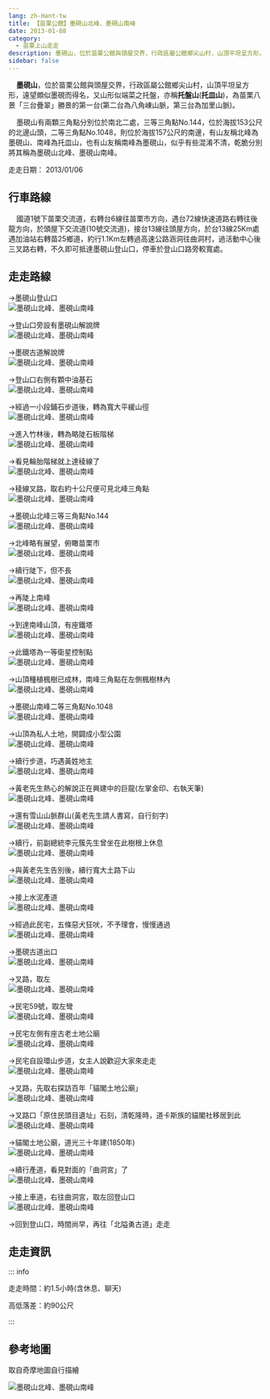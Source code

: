 ```yaml
---
lang: zh-Hant-tw
title: 【苗栗公館】墨硯山北峰、墨硯山南峰
date: 2013-01-08
category: 
  - 苗栗上山走走
description: 墨硯山，位於苗栗公館與頭屋交界，行政區屬公館鄉尖山村，山頂平坦呈方形，遠望頗似墨硯而得名，又山形似端菜之托盤，亦稱托盤山(托皿山)，為苗栗八景「三台疊翠」勝景的第一台(第二台為八角崠山脈，第三台為加里山脈)。
sidebar: false
---
```


    **墨硯山**，位於苗栗公館與頭屋交界，行政區屬公館鄉尖山村，山頂平坦呈方形，遠望頗似墨硯而得名，又山形似端菜之托盤，亦稱**托盤山**(**托皿山**)，為苗栗八景「三台疊翠」勝景的第一台(第二台為八角崠山脈，第三台為加里山脈)。  

    墨硯山有兩顆三角點分別位於南北二處，三等三角點No.144，位於海拔153公尺的北邊山頭，二等三角點No.1048，則位於海拔157公尺的南邊，有山友稱北峰為墨硯山、南峰為托皿山，也有山友稱南峰為墨硯山，似乎有些混淆不清，乾脆分別將其稱為墨硯山北峰、墨硯山南峰。

<!-- more -->

走走日期： 2013/01/06

## 行車路線  
    國道1號下苗栗交流道，右轉台6線往苗栗市方向，遇台72線快速道路右轉往後龍方向，於頭屋下交流道(10號交流道)，接台13線往頭屋方向，於台13線25Km處遇加油站右轉苗25鄉道，約行1.1Km左轉過高速公路涵洞往曲洞村，過活動中心後三叉路右轉，不久即可抵達墨硯山登山口，停車於登山口路旁較寬處。

## 走走路線  
→墨硯山登山口  
![墨硯山北峰、墨硯山南峰](https://1013399.github.io/image-3/170/246316567_l.jpg)

→登山口旁設有墨硯山解說牌  
![墨硯山北峰、墨硯山南峰](https://1013399.github.io/image-3/170/246316597_l.jpg)

→墨硯古道解說牌  
![墨硯山北峰、墨硯山南峰](https://1013399.github.io/image-3/170/246316606_l.jpg)

→登山口右側有顆中油基石  
![墨硯山北峰、墨硯山南峰](https://1013399.github.io/image-3/170/246316836_l.jpg)

→經過一小段鋪石步道後，轉為寬大平緩山徑  
![墨硯山北峰、墨硯山南峰](https://1013399.github.io/image-3/170/246316615_l.jpg)

→進入竹林後，轉為略陡石板階梯  
![墨硯山北峰、墨硯山南峰](https://1013399.github.io/image-3/170/246316624_l.jpg)

→看見輪胎階梯就上達稜線了  
![墨硯山北峰、墨硯山南峰](https://1013399.github.io/image-3/170/246316632_l.jpg)

→稜線叉路，取右約十公尺便可見北峰三角點  
![墨硯山北峰、墨硯山南峰](https://1013399.github.io/image-3/170/246316635_l.jpg)

→墨硯山北峰三等三角點No.144  
![墨硯山北峰、墨硯山南峰](https://1013399.github.io/image-3/170/246316641_l.jpg)

→北峰略有展望，俯瞰苗栗市  
![墨硯山北峰、墨硯山南峰](https://1013399.github.io/image-3/170/246316648_l.jpg)

→續行陡下，但不長  
![墨硯山北峰、墨硯山南峰](https://1013399.github.io/image-3/170/246316653_l.jpg)

→再陡上南峰  
![墨硯山北峰、墨硯山南峰](https://1013399.github.io/image-3/170/246316661_l.jpg)

→到達南峰山頂，有座鐵塔  
![墨硯山北峰、墨硯山南峰](https://1013399.github.io/image-3/170/246316666_l.jpg)

→此鐵塔為一等衛星控制點  
![墨硯山北峰、墨硯山南峰](https://1013399.github.io/image-3/170/246316672_l.jpg)

→山頂種植楓樹已成林，南峰三角點在左側楓樹林內  
![墨硯山北峰、墨硯山南峰](https://1013399.github.io/image-3/170/246316681_l.jpg)

→墨硯山南峰二等三角點No.1048  
![墨硯山北峰、墨硯山南峰](https://1013399.github.io/image-3/170/246316688_l.jpg)

→山頂為私人土地，開闢成小型公園  
![墨硯山北峰、墨硯山南峰](https://1013399.github.io/image-3/170/246316695_l.jpg)

→續行步道，巧遇黃姓地主  
![墨硯山北峰、墨硯山南峰](https://1013399.github.io/image-3/170/246316700_l.jpg)

→黃老先生熱心的解說正在興建中的巨龍(左掌金印、右執天筆)  
![墨硯山北峰、墨硯山南峰](https://1013399.github.io/image-3/170/246316708_l.jpg)

→還有雪山山脈群山(黃老先生請人書寫，自行刻字)  
![墨硯山北峰、墨硯山南峰](https://1013399.github.io/image-3/170/246316712_l.jpg)

→續行，前副總統李元簇先生曾坐在此樹根上休息  
![墨硯山北峰、墨硯山南峰](https://1013399.github.io/image-3/170/246316720_l.jpg)

→與黃老先生告別後，續行寬大土路下山  
![墨硯山北峰、墨硯山南峰](https://1013399.github.io/image-3/170/246316735_l.jpg)

→接上水泥產道  
![墨硯山北峰、墨硯山南峰](https://1013399.github.io/image-3/170/246316743_l.jpg)

→經過此民宅，五條惡犬狂吠，不予理會，慢慢通過  
![墨硯山北峰、墨硯山南峰](https://1013399.github.io/image-3/170/246316751_l.jpg)

→墨硯古道出口  
![墨硯山北峰、墨硯山南峰](https://1013399.github.io/image-3/170/246316758_l.jpg)

→叉路，取左  
![墨硯山北峰、墨硯山南峰](https://1013399.github.io/image-3/170/246316767_l.jpg)

→民宅59號，取左彎  
![墨硯山北峰、墨硯山南峰](https://1013399.github.io/image-3/170/246316775_l.jpg)

→民宅左側有座古老土地公廟  
![墨硯山北峰、墨硯山南峰](https://1013399.github.io/image-3/170/246316783_l.jpg)

→民宅自設環山步道，女主人說歡迎大家來走走  
![墨硯山北峰、墨硯山南峰](https://1013399.github.io/image-3/170/246316792_l.jpg)

→叉路，先取右探訪百年「貓閣土地公廟」  
![墨硯山北峰、墨硯山南峰](https://1013399.github.io/image-3/170/246316816_l.jpg)

→叉路口「原住民頭目遺址」石刻，清乾隆時，道卡斯族的貓閣社移居到此  
![墨硯山北峰、墨硯山南峰](https://1013399.github.io/image-3/170/246316808_l.jpg)

→貓閣土地公廟，道光三十年建(1850年)  
![墨硯山北峰、墨硯山南峰](https://1013399.github.io/image-3/170/246316799_l.jpg)

→續行產道，看見對面的「曲洞宮」了  
![墨硯山北峰、墨硯山南峰](https://1013399.github.io/image-3/170/246316822_l.jpg)

→接上車道，右往曲洞宮，取左回登山口  
![墨硯山北峰、墨硯山南峰](https://1013399.github.io/image-3/170/246316831_l.jpg)

→回到登山口，時間尚早，再往「北隘勇古道」走走

## 走走資訊

::: info

走走時間：約1.5小時(含休息、聊天)

高低落差：約90公尺

:::

## 參考地圖
取自奇摩地圖自行描繪  

![墨硯山北峰、墨硯山南峰](https://1013399.github.io/image-3/170/246316887_l.jpg)
